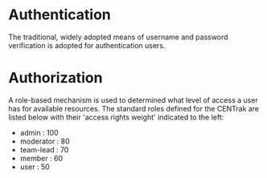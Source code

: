 # Authentication 

The traditional, widely adopted means of username and password verification is
adopted for authentication users.


# Authorization

A role-based mechanism is used to determined what level of access a user has
for available resources. The standard roles defined for the CENTrak are listed
below with their 'access rights weight' indicated to the left:

* admin         : 100
* moderator     : 80
* team-lead     : 70
* member        : 60
* user          : 50
